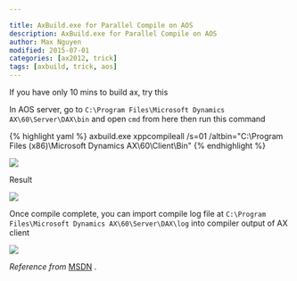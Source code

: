```yaml
---

title: AxBuild.exe for Parallel Compile on AOS
description: AxBuild.exe for Parallel Compile on AOS
author: Max Nguyen
modified: 2015-07-01
categories: [ax2012, trick]
tags: [axbuild, trick, aos]
---
```


If you have only 10 mins to build ax, try this

In AOS server, go to `C:\Program Files\Microsoft Dynamics AX\60\Server\DAX\bin` and open `cmd` from here then run this command

{% highlight yaml %}
axbuild.exe xppcompileall /s=01 /altbin="C:\Program Files (x86)\Microsoft Dynamics AX\60\Client\Bin"
{% endhighlight %}

![]({{site.url}}/assets/imagesposts/axbuild-exe-for-parallel-compile-on-aos_2.png)

Result

![]({{site.url}}/assets/imagesposts/axbuild-exe-for-parallel-compile-on-aos_3.png)

Once compile complete, you can import compile log file at `C:\Program Files\Microsoft Dynamics AX\60\Server\DAX\log` into compiler output of AX client

![]({{site.url}}/assets/imagesposts/axbuild-exe-for-parallel-compile-on-aos_4.png)

*Reference from* [MSDN](https://msdn.microsoft.com/en-us/library/dn528954.aspx) .